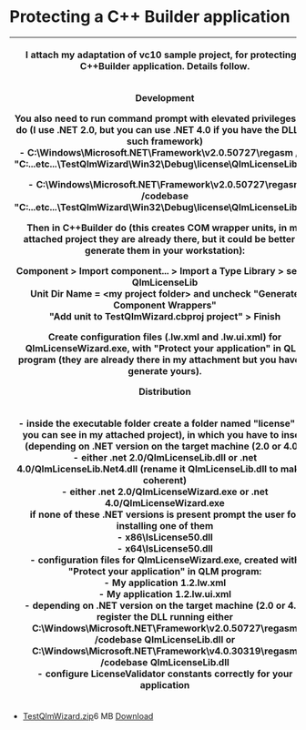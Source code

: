 # Protecting a C++ Builder application

| <p>I attach my adaptation of vc10 sample project, for protecting a C++Builder application. Details follow.</p><p><br><strong>Development</strong></p><p>You also need to run command prompt with elevated privileges and do (I use .NET 2.0, but you can use .NET 4.0 if you have the DLL for such framework)<br>- C:\Windows\Microsoft.NET\Framework\v2.0.50727\regasm /tlb "C:\...etc...\TestQlmWizard\Win32\Debug\license\QlmLicenseLib.dll"<br></p><p>- C:\Windows\Microsoft.NET\Framework\v2.0.50727\regasm /codebase "C:\...etc...\TestQlmWizard\Win32\Debug\license\QlmLicenseLib.dll"</p><p>Then in C++Builder do (this creates COM wrapper units, in my attached project they are already there, but it could be better to generate them in your workstation):</p><p>        Component > Import component... > Import a Type Library > select QlmLicenseLib<br>        Unit Dir Name = &#x3C;my project folder> and uncheck "Generate Component Wrappers"<br>        "Add unit to TestQlmWizard.cbproj project" > Finish</p><p>Create configuration files (.lw.xml and .lw.ui.xml) for QlmLicenseWizard.exe, with "Protect your application" in QLM program (they are already there in my attachment but you have to generate yours).</p><p><strong>Distribution</strong></p><p><br>- inside the executable folder create a folder named "license" (as you can see in my attached project), in which you have to insert<br>    (depending on .NET version on the target machine (2.0 or 4.0))<br>        - either .net 2.0/QlmLicenseLib.dll or .net 4.0/QlmLicenseLib.Net4.dll (rename it QlmLicenseLib.dll to make it coherent)<br>        - either .net 2.0/QlmLicenseWizard.exe or .net 4.0/QlmLicenseWizard.exe<br>        if none of these .NET versions is present prompt the user for installing one of them<br>    - x86\IsLicense50.dll<br>    - x64\IsLicense50.dll<br>    - configuration files for QlmLicenseWizard.exe, created with "Protect your application" in QLM program:<br>        - My application 1.2.lw.xml<br>        - My application 1.2.lw.ui.xml<br>- depending on .NET version on the target machine (2.0 or 4.0) register the DLL running either C:\Windows\Microsoft.NET\Framework\v2.0.50727\regasm /codebase QlmLicenseLib.dll or C:\Windows\Microsoft.NET\Framework\v4.0.30319\regasm /codebase QlmLicenseLib.dll<br>- configure LicenseValidator constants correctly for your application</p> |
| ------------------------------------------------------------------------------------------------------------------------------------------------------------------------------------------------------------------------------------------------------------------------------------------------------------------------------------------------------------------------------------------------------------------------------------------------------------------------------------------------------------------------------------------------------------------------------------------------------------------------------------------------------------------------------------------------------------------------------------------------------------------------------------------------------------------------------------------------------------------------------------------------------------------------------------------------------------------------------------------------------------------------------------------------------------------------------------------------------------------------------------------------------------------------------------------------------------------------------------------------------------------------------------------------------------------------------------------------------------------------------------------------------------------------------------------------------------------------------------------------------------------------------------------------------------------------------------------------------------------------------------------------------------------------------------------------------------------------------------------------------------------------------------------------------------------------------------------------------------------------------------------------------------------------------------------------------------------------------------------------------------------------------------------------------------------------------------------------------------------------------------------------------------------------------------------------------------------------------------------------------------------------------------------------------------------------------------------------------------------------------------------------------------------------------------------- |

* [TestQlmWizard.zip](https://support.soraco.co/hc/en-us/article\_attachments/200551964)6 MB [Download](https://support.soraco.co/hc/en-us/article\_attachments/200551964)

